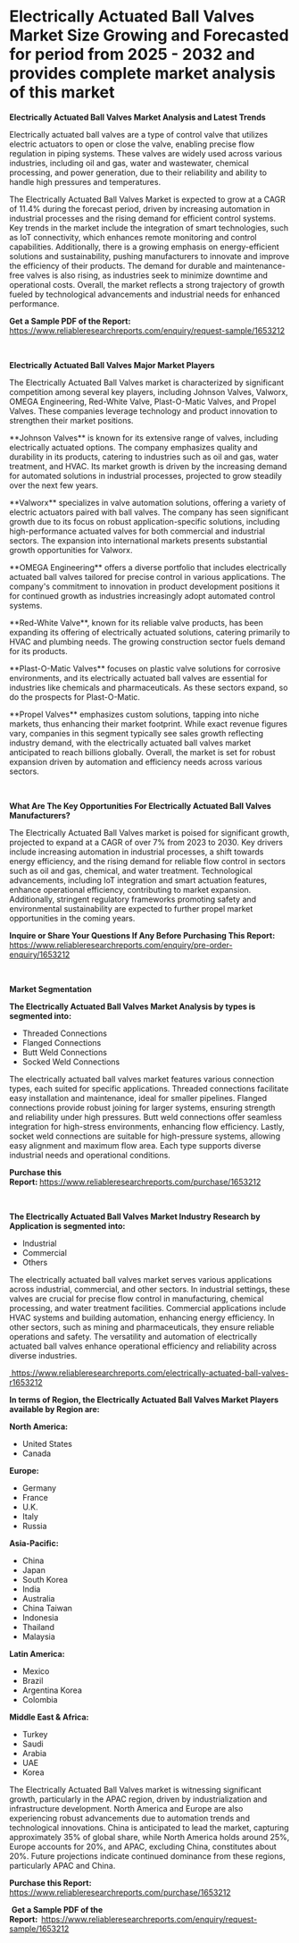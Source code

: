 <p><h1>Electrically Actuated Ball Valves Market Size Growing and Forecasted for period from 2025 - 2032 and provides complete market analysis of this market</h1></p><p><strong>Electrically Actuated Ball Valves Market Analysis and Latest Trends</strong></p>
<p><p>Electrically actuated ball valves are a type of control valve that utilizes electric actuators to open or close the valve, enabling precise flow regulation in piping systems. These valves are widely used across various industries, including oil and gas, water and wastewater, chemical processing, and power generation, due to their reliability and ability to handle high pressures and temperatures.</p><p>The Electrically Actuated Ball Valves Market is expected to grow at a CAGR of 11.4% during the forecast period, driven by increasing automation in industrial processes and the rising demand for efficient control systems. Key trends in the market include the integration of smart technologies, such as IoT connectivity, which enhances remote monitoring and control capabilities. Additionally, there is a growing emphasis on energy-efficient solutions and sustainability, pushing manufacturers to innovate and improve the efficiency of their products. The demand for durable and maintenance-free valves is also rising, as industries seek to minimize downtime and operational costs. Overall, the market reflects a strong trajectory of growth fueled by technological advancements and industrial needs for enhanced performance.</p></p>
<p><strong>Get a Sample PDF of the Report:&nbsp;</strong> <a href="https://www.reliableresearchreports.com/enquiry/request-sample/1653212?utm_campaign=3171&utm_medium=2&utm_source=Github&utm_content=ia&utm_term=16042025&utm_id=electrically-actuated-ball-valves">https://www.reliableresearchreports.com/enquiry/request-sample/1653212</a></p>
<p>&nbsp;</p>
<p><strong>Electrically Actuated Ball Valves Major Market Players</strong></p>
<p><p>The Electrically Actuated Ball Valves market is characterized by significant competition among several key players, including Johnson Valves, Valworx, OMEGA Engineering, Red-White Valve, Plast-O-Matic Valves, and Propel Valves. These companies leverage technology and product innovation to strengthen their market positions.</p><p>**Johnson Valves** is known for its extensive range of valves, including electrically actuated options. The company emphasizes quality and durability in its products, catering to industries such as oil and gas, water treatment, and HVAC. Its market growth is driven by the increasing demand for automated solutions in industrial processes, projected to grow steadily over the next few years.</p><p>**Valworx** specializes in valve automation solutions, offering a variety of electric actuators paired with ball valves. The company has seen significant growth due to its focus on robust application-specific solutions, including high-performance actuated valves for both commercial and industrial sectors. The expansion into international markets presents substantial growth opportunities for Valworx.</p><p>**OMEGA Engineering** offers a diverse portfolio that includes electrically actuated ball valves tailored for precise control in various applications. The company's commitment to innovation in product development positions it for continued growth as industries increasingly adopt automated control systems.</p><p>**Red-White Valve**, known for its reliable valve products, has been expanding its offering of electrically actuated solutions, catering primarily to HVAC and plumbing needs. The growing construction sector fuels demand for its products.</p><p>**Plast-O-Matic Valves** focuses on plastic valve solutions for corrosive environments, and its electrically actuated ball valves are essential for industries like chemicals and pharmaceuticals. As these sectors expand, so do the prospects for Plast-O-Matic.</p><p>**Propel Valves** emphasizes custom solutions, tapping into niche markets, thus enhancing their market footprint. While exact revenue figures vary, companies in this segment typically see sales growth reflecting industry demand, with the electrically actuated ball valves market anticipated to reach billions globally. Overall, the market is set for robust expansion driven by automation and efficiency needs across various sectors.</p></p>
<p>&nbsp;</p>
<p><strong>What Are The Key Opportunities For Electrically Actuated Ball Valves Manufacturers?</strong></p>
<p><p>The Electrically Actuated Ball Valves market is poised for significant growth, projected to expand at a CAGR of over 7% from 2023 to 2030. Key drivers include increasing automation in industrial processes, a shift towards energy efficiency, and the rising demand for reliable flow control in sectors such as oil and gas, chemical, and water treatment. Technological advancements, including IoT integration and smart actuation features, enhance operational efficiency, contributing to market expansion. Additionally, stringent regulatory frameworks promoting safety and environmental sustainability are expected to further propel market opportunities in the coming years.</p></p>
<p><strong>Inquire or Share Your Questions If Any Before Purchasing This Report:</strong> <a href="https://www.reliableresearchreports.com/enquiry/pre-order-enquiry/1653212?utm_campaign=3171&utm_medium=2&utm_source=Github&utm_content=ia&utm_term=16042025&utm_id=electrically-actuated-ball-valves">https://www.reliableresearchreports.com/enquiry/pre-order-enquiry/1653212</a></p>
<p>&nbsp;</p>
<p><strong>Market Segmentation</strong></p>
<p><strong>The Electrically Actuated Ball Valves Market Analysis by types is segmented into:</strong></p>
<p><ul><li>Threaded Connections</li><li>Flanged Connections</li><li>Butt Weld Connections</li><li>Socked Weld Connections</li></ul></p>
<p><p>The electrically actuated ball valves market features various connection types, each suited for specific applications. Threaded connections facilitate easy installation and maintenance, ideal for smaller pipelines. Flanged connections provide robust joining for larger systems, ensuring strength and reliability under high pressures. Butt weld connections offer seamless integration for high-stress environments, enhancing flow efficiency. Lastly, socket weld connections are suitable for high-pressure systems, allowing easy alignment and maximum flow area. Each type supports diverse industrial needs and operational conditions.</p></p>
<p><strong>Purchase this Report:&nbsp;</strong><a href="https://www.reliableresearchreports.com/purchase/1653212?utm_campaign=3171&utm_medium=2&utm_source=Github&utm_content=ia&utm_term=16042025&utm_id=electrically-actuated-ball-valves">https://www.reliableresearchreports.com/purchase/1653212</a></p>
<p>&nbsp;</p>
<p><strong>The Electrically Actuated Ball Valves Market Industry Research by Application is segmented into:</strong></p>
<p><ul><li>Industrial</li><li>Commercial</li><li>Others</li></ul></p>
<p><p>The electrically actuated ball valves market serves various applications across industrial, commercial, and other sectors. In industrial settings, these valves are crucial for precise flow control in manufacturing, chemical processing, and water treatment facilities. Commercial applications include HVAC systems and building automation, enhancing energy efficiency. In other sectors, such as mining and pharmaceuticals, they ensure reliable operations and safety. The versatility and automation of electrically actuated ball valves enhance operational efficiency and reliability across diverse industries.</p></p>
<p><a href="https://www.reliableresearchreports.com/electrically-actuated-ball-valves-r1653212?utm_campaign=3171&utm_medium=2&utm_source=Github&utm_content=ia&utm_term=16042025&utm_id=electrically-actuated-ball-valves">&nbsp;https://www.reliableresearchreports.com/electrically-actuated-ball-valves-r1653212</a></p>
<p><strong>In terms of Region, the Electrically Actuated Ball Valves Market Players available by Region are:</strong></p>
<p>
    <p> <strong> North America: </strong>
        <ul>
            <li>United States</li>
            <li>Canada</li>
        </ul>
        </p> 
    <p> <strong> Europe: </strong>
        <ul>
            <li>Germany</li>
            <li>France</li>
            <li>U.K.</li>
            <li>Italy</li>
            <li>Russia</li>
        </ul>
        </p> 
    <p> <strong> Asia-Pacific: </strong>
        <ul>
            <li>China</li>
            <li>Japan</li>
            <li>South Korea</li>
            <li>India</li>
            <li>Australia</li>
            <li>China Taiwan</li>
            <li>Indonesia</li>
            <li>Thailand</li>
            <li>Malaysia</li>
        </ul>
        </p> 
    <p> <strong> Latin America: </strong>
        <ul>
            <li>Mexico</li>
            <li>Brazil</li>
            <li>Argentina Korea</li>
            <li>Colombia</li>
        </ul>
        </p> 
    <p> <strong> Middle East & Africa: </strong>
        <ul>
            <li>Turkey</li>
            <li>Saudi</li>
            <li>Arabia</li>
            <li>UAE</li>
            <li>Korea</li>
        </ul>
    </p>
    </p>
<p><p>The Electrically Actuated Ball Valves market is witnessing significant growth, particularly in the APAC region, driven by industrialization and infrastructure development. North America and Europe are also experiencing robust advancements due to automation trends and technological innovations. China is anticipated to lead the market, capturing approximately 35% of global share, while North America holds around 25%, Europe accounts for 20%, and APAC, excluding China, constitutes about 20%. Future projections indicate continued dominance from these regions, particularly APAC and China.</p></p>
<p><strong>Purchase this Report: </strong><a href="https://www.reliableresearchreports.com/purchase/1653212?utm_campaign=3171&utm_medium=2&utm_source=Github&utm_content=ia&utm_term=16042025&utm_id=electrically-actuated-ball-valves">https://www.reliableresearchreports.com/purchase/1653212</a></p>
<p>&nbsp;<strong>Get a Sample PDF of the Report:&nbsp;&nbsp;</strong><a href="https://www.reliableresearchreports.com/enquiry/request-sample/1653212?utm_campaign=3171&utm_medium=2&utm_source=Github&utm_content=ia&utm_term=16042025&utm_id=electrically-actuated-ball-valves">https://www.reliableresearchreports.com/enquiry/request-sample/1653212</a></p>
<p><strong></strong></p>
<p><p></p><p></p><p></p></p>